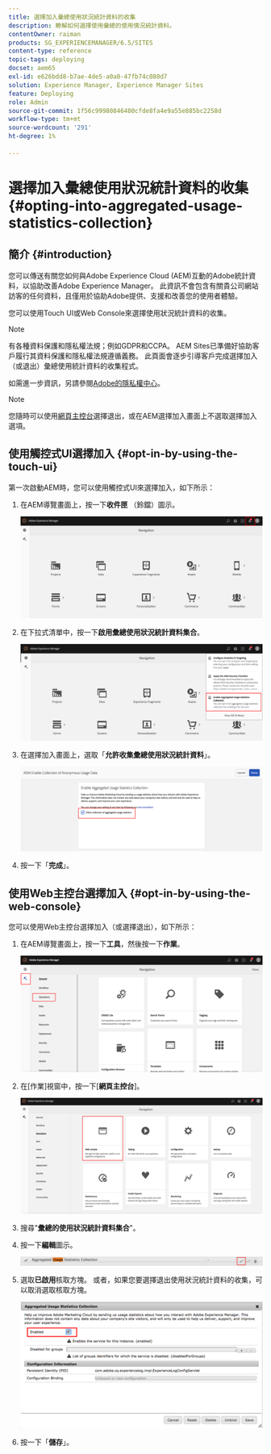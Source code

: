 ```yaml
---
title: 選擇加入彙總使用狀況統計資料的收集
description: 瞭解如何選擇使用彙總的使用情況統計資料。
contentOwner: raiman
products: SG_EXPERIENCEMANAGER/6.5/SITES
content-type: reference
topic-tags: deploying
docset: aem65
exl-id: e626bdd8-b7ae-4de5-a0a0-47fb74c080d7
solution: Experience Manager, Experience Manager Sites
feature: Deploying
role: Admin
source-git-commit: 1f56c99980846400cfde8fa4e9a55e885bc2258d
workflow-type: tm+mt
source-wordcount: '291'
ht-degree: 1%

---
```


# 選擇加入彙總使用狀況統計資料的收集{#opting-into-aggregated-usage-statistics-collection}

## 簡介 {#introduction}

您可以傳送有關您如何與Adobe Experience Cloud (AEM)互動的Adobe統計資料，以協助改善Adobe Experience Manager。 此資訊不會包含有關貴公司網站訪客的任何資料，且僅用於協助Adobe提供、支援和改善您的使用者體驗。

您可以使用Touch UI或Web Console來選擇使用狀況統計資料的收集。

>[!NOTE]
>
>有各種資料保護和隱私權法規；例如GDPR和CCPA。 AEM Sites已準備好協助客戶履行其資料保護和隱私權法規遵循義務。 此頁面會逐步引導客戶完成選擇加入（或退出）彙總使用統計資料的收集程式。
>
>如需進一步資訊，另請參閱[Adobe的隱私權中心](https://www.adobe.com/tw/privacy.html)。

>[!NOTE]
>
>您隨時可以使用[網頁主控台](/help/sites-deploying/opt-in-aggregated-usage-statistics.md#opt-in-by-using-the-web-console)選擇退出，或在AEM選擇加入畫面上不選取選擇加入選項。

## 使用觸控式UI選擇加入 {#opt-in-by-using-the-touch-ui}

第一次啟動AEM時，您可以使用觸控式UI來選擇加入，如下所示：

1. 在AEM導覽畫面上，按一下&#x200B;**收件匣** （鈴鐺）圖示。

   ![usage_statisticsnavigationscreen](assets/usage_statisticsnavigationscreen.png)

1. 在下拉式清單中，按一下&#x200B;**啟用彙總使用狀況統計資料集合**。

   ![usage_statisticsnavigationscreen2](assets/usage_statisticsnavigationscreen2.png)

1. 在選擇加入畫面上，選取「**允許收集彙總使用狀況統計資料**」。

   ![usage_statisticsopt-inscreen](assets/usage_statisticsopt-inscreen.png)

1. 按一下「**完成**」。

## 使用Web主控台選擇加入 {#opt-in-by-using-the-web-console}

您可以使用Web主控台選擇加入（或選擇退出），如下所示：

1. 在AEM導覽畫面上，按一下&#x200B;**工具**，然後按一下&#x200B;**作業**。

   ![usage_statisticssopssdashboard](assets/usage_statisticsopsdashboard.png)

1. 在[作業]視窗中，按一下[**網頁主控台**]。

   ![usage_statisticswebconsole](assets/usage_statisticswebconsole.png)

1. 搜尋&quot;**彙總的使用狀況統計資料集合**&quot;。
1. 按一下&#x200B;**編輯**&#x200B;圖示。

   ![usage_statisticscollectionedit](assets/usage_statisticscollectionedit.png)

1. 選取&#x200B;**已啟用**&#x200B;核取方塊。 或者，如果您要選擇退出使用狀況統計資料的收集，可以取消選取核取方塊。

   ![usage_statisticsselect](assets/usage_statisticsselect.png)

1. 按一下「**儲存**」。

